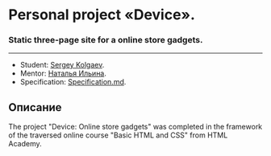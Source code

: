 # Personal project «Device». 
### Static three-page site for a online store gadgets.
-------
* Student: [Sergey Kolgaev](https://up.htmlacademy.ru/htmlcss/21/user/44300).
* Mentor: [Наталья Ильина](https://htmlacademy.ru/profile/ellianta).
* Specification: [Specification.md](https://github.com/Shooouuun/Sedona/blob/master/specification.md).

## Описание
The project "Device: Online store gadgets" was completed in the framework of the traversed online course "Basic HTML and CSS" from HTML Academy.
